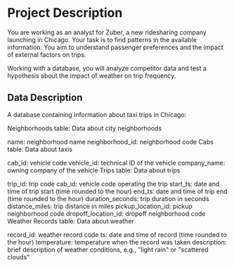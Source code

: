 # Project Description

You are working as an analyst for Zuber, a new ridesharing company launching in Chicago. Your task is to find patterns in the available information. You aim to understand passenger preferences and the impact of external factors on trips.

Working with a database, you will analyze competitor data and test a hypothesis about the impact of weather on trip frequency.

## Data Description

A database containing information about taxi trips in Chicago:

Neighborhoods table: Data about city neighborhoods

name: neighborhood name
neighborhood_id: neighborhood code
Cabs table: Data about taxis

cab_id: vehicle code
vehicle_id: technical ID of the vehicle
company_name: owning company of the vehicle
Trips table: Data about trips

trip_id: trip code
cab_id: vehicle code operating the trip
start_ts: date and time of trip start (time rounded to the hour)
end_ts: date and time of trip end (time rounded to the hour)
duration_seconds: trip duration in seconds
distance_miles: trip distance in miles
pickup_location_id: pickup neighborhood code
dropoff_location_id: dropoff neighborhood code
Weather Records table: Data about weather

record_id: weather record code
ts: date and time of record (time rounded to the hour)
temperature: temperature when the record was taken
description: brief description of weather conditions, e.g., "light rain" or "scattered clouds"

